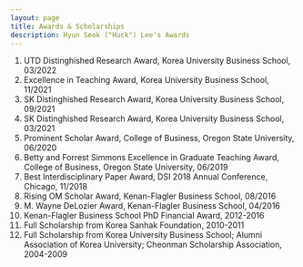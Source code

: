 ```yaml
---
layout: page
title: Awards & Scholarships
description: Hyun Seok ("Huck") Lee's Awards
---
```



<!-- ### <u>Awards </u>-->
1. UTD Distinghished Research Award, Korea University Business School, 03/2022
2. Excellence in Teaching Award, Korea University Business School, 11/2021
3. SK Distinghished Research Award, Korea University Business School, 09/2021
4. SK Distinghished Research Award, Korea University Business School, 03/2021
5. Prominent Scholar Award, College of Business, Oregon State University, 06/2020
6. Betty and Forrest Simmons Excellence in Graduate Teaching Award, College of Business, Oregon State University, 06/2019
7. Best Interdisciplinary Paper Award, DSI 2018 Annual Conference, Chicago, 11/2018
8. Rising OM Scholar Award, Kenan-Flagler Business School, 08/2016
9. M. Wayne DeLozier Award, Kenan-Flagler Business School, 04/2016
10. Kenan-Flagler Business School PhD Financial Award, 2012-2016
11. Full Scholarship from Korea Sanhak Foundation, 2010-2011
12. Full Scholarship from Korea University Business School; Alumni Association of Korea University; Cheonman Scholarship Association, 2004-2009

<!-- 
[click here for the most recent version of the paper]({{ BASE_PATH}}/pages/working_papers/sample-working-paper.pdf)
-->

<!-- Note: this is how to write a comment in HTML. Everything in here won't show up on your webpage.-->

<!--
To increase the size of the title, use fewer # in front of the paper title.
To decrease the size of the title, use more #. 
To remove the italics, remove the * before and after the description
To remove the underline from the title, remove the <u> tags (<u> and </u>)
-->
